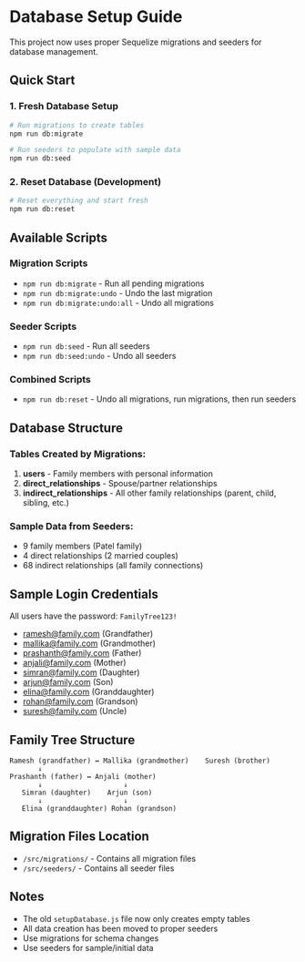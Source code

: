# Database Setup Guide

This project now uses proper Sequelize migrations and seeders for database management.

## Quick Start

### 1. Fresh Database Setup
```bash
# Run migrations to create tables
npm run db:migrate

# Run seeders to populate with sample data
npm run db:seed
```

### 2. Reset Database (Development)
```bash
# Reset everything and start fresh
npm run db:reset
```

## Available Scripts

### Migration Scripts
- `npm run db:migrate` - Run all pending migrations
- `npm run db:migrate:undo` - Undo the last migration
- `npm run db:migrate:undo:all` - Undo all migrations

### Seeder Scripts
- `npm run db:seed` - Run all seeders
- `npm run db:seed:undo` - Undo all seeders

### Combined Scripts
- `npm run db:reset` - Undo all migrations, run migrations, then run seeders

## Database Structure

### Tables Created by Migrations:
1. **users** - Family members with personal information
2. **direct_relationships** - Spouse/partner relationships
3. **indirect_relationships** - All other family relationships (parent, child, sibling, etc.)

### Sample Data from Seeders:
- 9 family members (Patel family)
- 4 direct relationships (2 married couples)
- 68 indirect relationships (all family connections)

## Sample Login Credentials
All users have the password: `FamilyTree123!`

- ramesh@family.com (Grandfather)
- mallika@family.com (Grandmother)  
- prashanth@family.com (Father)
- anjali@family.com (Mother)
- simran@family.com (Daughter)
- arjun@family.com (Son)
- elina@family.com (Granddaughter)
- rohan@family.com (Grandson)
- suresh@family.com (Uncle)

## Family Tree Structure
```
Ramesh (grandfather) ↔ Mallika (grandmother)    Suresh (brother)
       ↓
Prashanth (father) ↔ Anjali (mother)
       ↓                    ↓
   Simran (daughter)    Arjun (son)
       ↓                    ↓
   Elina (granddaughter) Rohan (grandson)
```

## Migration Files Location
- `/src/migrations/` - Contains all migration files
- `/src/seeders/` - Contains all seeder files

## Notes
- The old `setupDatabase.js` file now only creates empty tables
- All data creation has been moved to proper seeders
- Use migrations for schema changes
- Use seeders for sample/initial data